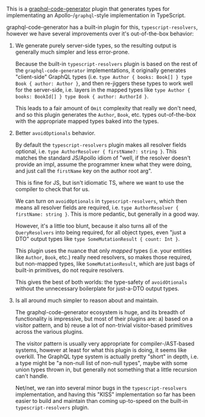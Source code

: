 
This is a [graphql-code-generator](https://graphql-code-generator.com/) plugin that generates types for implementating an Apollo-/`graphql`-style implementation in TypeScript.

graphql-code-generator has a built-in plugin for this, `typescript-resolvers`, however we have several improvements over it's out-of-the-box behavior:

1. We generate purely server-side types, so the resulting output is generally much simpler and less error-prone.

   Because the built-in `typescript-resolvers` plugin is based on the rest of the `graphql-code-generator` implementations, it originally generates "client-side" GraphQL types (i.e. `type Author { books: Book[] } type Book { author: Author }`, and then re-jiggers these types to work well for the server-side, i.e. layers in the mapped types like `type Author { books: BookId[] } type Book { author: AuthorId }`.
   
   This leads to a fair amount of `Omit` complexity that really we don't need, and so this plugin generates the `Author`, `Book`, etc. types out-of-the-box with the appropriate mapped types baked into the types.

2. Better `avoidOptionals` behavior.

   By default the `typescript-resolvers` plugin makes all resolver fields optional, i.e. `type AuthorResolver { firstName?: string }`. This matches the standard JS/Apollo idiom of "well, if the resolver doesn't provide an impl, assume the programmer knew what they were doing, and just call the `firstName` key on the author root arg".
   
   This is fine for JS, but isn't idiomatic TS, where we want to use the compiler to check that for us.
   
   We can turn on `avoidOptionals` in `typescript-resolvers`, which then means all resolver fields are required, i.e. `type AuthorResolver { firstName: string }`. This is more pedantic, but generally in a good way.
   
   However, it's a little too blunt, because it also turns all of the `QueryResolvers` into being required, for all object types, even "just a DTO" output types like `type SomeMutationResult { count: Int }`.
   
   This plugin uses the nuance that only _mapped_ types (i.e. your entities like `Author`, `Book`, etc.) really need resolvers, so makes those required, but non-mapped types, like `SomeMutationResult`, which are just bags of built-in primitives, do not require resolvers.
   
   This gives the best of both worlds: the type-safety of `avoidOtionals` without the unnecessary boilerplate for just-a-DTO output types.

3. Is all around much simpler to reason about and maintain.

   The graphql-code-generator ecosystem is huge, and its breadth of functionality is impressive, but most of their plugins are: a) based on a visitor pattern, and b) reuse a lot of non-trivial visitor-based primitives across the various plugins.
   
   The visitor pattern is usually very appropriate for compiler-/AST-based systems, however at least for what this plugin is doing, it seems like overkill. The GraphQL type system is actually pretty "short" in depth, i.e. a type might be "a non-null list of non-null types", maybe with some union types thrown in, but generally not something that a little recursion can't handle.

   Net/net, we ran into several minor bugs in the `typescript-resolvers` implementation, and having this "KISS" implementation so far has been easier to build and maintain than coming up-to-speed on the built-in `typescript-resolvers` plugin.
